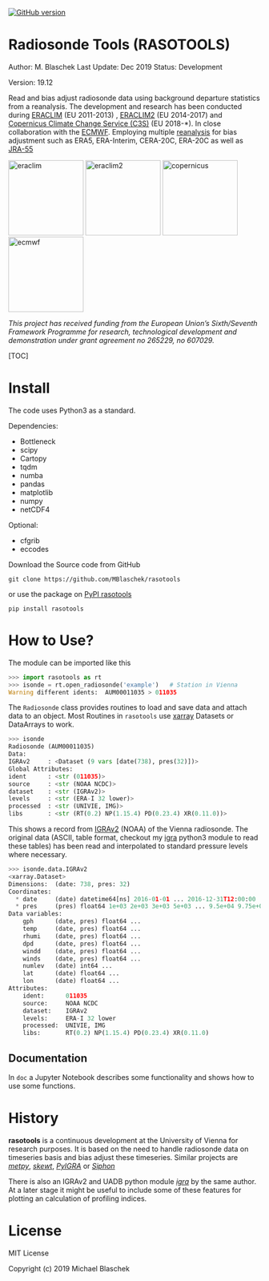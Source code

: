 [![GitHub version](https://badge.fury.io/gh/MBlaschek%2Frasotools.svg)](https://badge.fury.io/gh/MBlaschek%2Frasotools)

# Radiosonde Tools (RASOTOOLS)

Author: M. Blaschek
Last Update: Dec 2019
Status: Development

Version: 19.12

Read and bias adjust radiosonde data using background departure statistics from a reanalysis. The development and research has been conducted during [ERACLIM](https://www.ecmwf.int/en/research/projects/era-clim) (EU 2011-2013) , [ERACLIM2](https://www.ecmwf.int/en/research/projects/era-clim2) (EU 2014-2017) and [Copernicus Climate Change Service (C3S)](https://climate.copernicus.eu/) (EU 2018-*). In close collaboration with the [ECMWF](https://www.ecmwf.int/). Employing multiple [reanalysis](https://www.ecmwf.int/en/forecasts/datasets/browse-reanalysis-datasets) for bias adjustment such as ERA5, ERA-Interim, CERA-20C, ERA-20C as well as [JRA-55](https://jra.kishou.go.jp/JRA-55/index_en.html)



<img src="https://www.ecmwf.int/sites/default/files/styles/news_item_main_image/public/project_logos/ERA-Clim-logo-transparent.png?itok=OjZfu303" alt="eraclim" width="150px" /> <img src="https://www.ecmwf.int/sites/default/files/styles/news_item_main_image/public/project_logos/ERAClim2-logo%28203px%29.png?itok=QjDC6rd-"  alt="eraclim2" width="150px" /> <img src="https://climate.copernicus.eu/themes/custom/ce/logo.svg" alt="copernicus" width="150px" /><img src="https://www.ecmwf.int/sites/default/files/ECMWF_Master_Logo_RGB_nostrap.png" alt="ecmwf" width="150px" />



*This project has received funding from the European Union’s Sixth/Seventh Framework Programme for research, technological development and demonstration under grant agreement no 265229, no 607029.*


[TOC]

# Install

The code uses Python3 as a standard. 

Dependencies:

- Bottleneck
- scipy
- Cartopy
- tqdm
- numba
- pandas
- matplotlib
- numpy
- netCDF4

Optional:

- cfgrib
- eccodes

Download the Source code from GitHub

```shell
git clone https://github.com/MBlaschek/rasotools
```

or use the package on [PyPI rasotools](https://pypi.org/rasotools)

```shell
pip install rasotools
```

# How to Use?

The module can be imported like this

```python
>>> import rasotools as rt
>>> isonde = rt.open_radiosonde('example')   # Station in Vienna
Warning different idents:  AUM00011035 > 011035
```

The `Radiosonde` class provides routines to load and save data and attach data to an object. Most Routines in `rasotools` use [xarray](http://xarray.pydata.org/en/stable/index.html) Datasets or DataArrays to work.

```python
>>> isonde
Radiosonde (AUM00011035)
Data: 
IGRAv2     : <Dataset (9 vars [date(738), pres(32)])>
Global Attributes: 
ident      : <str (011035)>
source     : <str (NOAA NCDC)>
dataset    : <str (IGRAv2)>
levels     : <str (ERA-I 32 lower)>
processed  : <str (UNIVIE, IMG)>
libs       : <str (RT(0.2) NP(1.15.4) PD(0.23.4) XR(0.11.0))>
```

This shows a record from [IGRAv2](https://www.ncdc.noaa.gov/data-access/weather-balloon/integrated-global-radiosonde-archive) (NOAA) of the Vienna radiosonde. The original data (ASCII, table format, checkout my [igra](https://github.com/MBlaschek/igra) python3 module to read these tables) has been read and interpolated to standard pressure levels where necessary. 

```python
>>> isonde.data.IGRAv2                                                      
<xarray.Dataset>
Dimensions:  (date: 738, pres: 32)
Coordinates:
  * date     (date) datetime64[ns] 2016-01-01 ... 2016-12-31T12:00:00
  * pres     (pres) float64 1e+03 2e+03 3e+03 5e+03 ... 9.5e+04 9.75e+04 1e+05
Data variables:
    gph      (date, pres) float64 ...
    temp     (date, pres) float64 ...
    rhumi    (date, pres) float64 ...
    dpd      (date, pres) float64 ...
    windd    (date, pres) float64 ...
    winds    (date, pres) float64 ...
    numlev   (date) int64 ...
    lat      (date) float64 ...
    lon      (date) float64 ...
Attributes:
    ident:      011035
    source:     NOAA NCDC
    dataset:    IGRAv2
    levels:     ERA-I 32 lower
    processed:  UNIVIE, IMG
    libs:       RT(0.2) NP(1.15.4) PD(0.23.4) XR(0.11.0)

```



## Documentation

In `doc`  a Jupyter Notebook describes some functionality and shows how to use some functions. 



# History

**rasotools** is a continuous development at the University of Vienna for research purposes.  It is based on the need to handle radiosonde data on timeseries basis and bias adjust these timeseries. Similar projects are [*metpy*](https://unidata.github.io/MetPy/latest/tutorials/upperair_soundings.html), [*skewt*](https://pypi.org/project/SkewT/), [*PyIGRA*](https://github.com/retostauffer/PyIGRA) or [*Siphon*](https://unidata.github.io/siphon/latest/examples/upperair/IGRA2_Request.html)

There is also an IGRAv2 and UADB python module [*igra*](https://github.com/MBlaschek/igra) by the same author. At a later stage it might be useful to include some of these features for plotting an calculation of profiling indices.

# License

MIT License

Copyright (c) 2019 Michael Blaschek